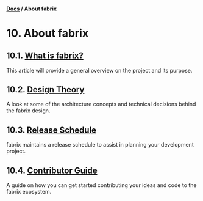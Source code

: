 #### [Docs](../../) / About fabrix

# 10. About fabrix

## 10.1. [What is fabrix?](fabrix.md)

This article will provide a general overview on the project and its purpose.

## 10.2. [Design Theory](theory.md)

A look at some of the architecture concepts and technical decisions behind the fabrix design.

## 10.3. [Release Schedule](schedule.md)

fabrix maintains a release schedule to assist in planning your development project.

## 10.4. [Contributor Guide](contribute.md)

A guide on how you can get started contributing your ideas and code to the fabrix ecosystem.
